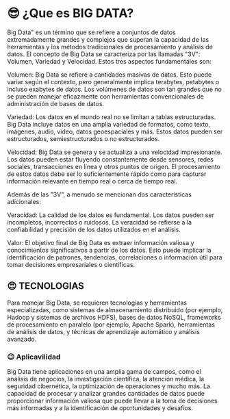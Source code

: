 # :sunglasses: ¿Que es BIG DATA?
Big Data" es un término que se refiere a conjuntos de datos extremadamente grandes y complejos que superan la capacidad de las herramientas y los métodos tradicionales de procesamiento y análisis de datos. El concepto de Big Data se caracteriza por las llamadas "3V": Volumen, Variedad y Velocidad. Estos tres aspectos fundamentales son:

Volumen: Big Data se refiere a cantidades masivas de datos. Esto puede variar según el contexto, pero generalmente implica terabytes, petabytes o incluso exabytes de datos. Los volúmenes de datos son tan grandes que no se pueden manejar eficazmente con herramientas convencionales de administración de bases de datos.

Variedad: Los datos en el mundo real no se limitan a tablas estructuradas. Big Data incluye datos en una amplia variedad de formatos, como texto, imágenes, audio, video, datos geoespaciales y más. Estos datos pueden ser estructurados, semiestructurados o no estructurados.

Velocidad: Big Data se genera y se actualiza a una velocidad impresionante. Los datos pueden estar fluyendo constantemente desde sensores, redes sociales, transacciones en línea y otros puntos de origen. El procesamiento de estos datos debe ser lo suficientemente rápido como para capturar información relevante en tiempo real o cerca de tiempo real.

Además de las "3V", a menudo se mencionan dos características adicionales:

Veracidad: La calidad de los datos es fundamental. Los datos pueden ser incompletos, incorrectos o ruidosos. La veracidad se refierse a la confiabilidad y precisión de los datos utilizados en el análisis.

Valor: El objetivo final de Big Data es extraer información valiosa y conocimientos significativos a partir de los datos. Esto puede implicar la identificación de patrones, tendencias, correlaciones o información útil para tomar decisiones empresariales o científicas.
## :heart_eyes: TECNOLOGIAS
Para manejar Big Data, se requieren tecnologías y herramientas especializadas, como sistemas de almacenamiento distribuido (por ejemplo, Hadoop y sistemas de archivos HDFS), bases de datos NoSQL, frameworks de procesamiento en paralelo (por ejemplo, Apache Spark), herramientas de análisis de datos, y técnicas de aprendizaje automático y análisis avanzado.
### :wink: Aplicavilidad
Big Data tiene aplicaciones en una amplia gama de campos, como el análisis de negocios, la investigación científica, la atención médica, la seguridad cibernética, la optimización de operaciones y mucho más. La capacidad de procesar y analizar grandes cantidades de datos puede proporcionar información valiosa que puede llevar a la toma de decisiones más informadas y a la identificación de oportunidades y desafíos.